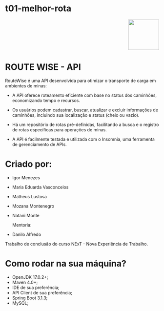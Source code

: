 # t01-melhor-rota

<div align="right">
<img src="https://github.com/NExT-2023-1/t01-melhor-rota/assets/108696459/af11489e-c174-47ec-8a5b-259eb248e0f1" width="100px"> 
</div>

# ROUTE WISE - API

RouteWise é uma API desenvolvida para otimizar o transporte de carga em ambientes de minas:

- A API oferece roteamento eficiente com base no status dos caminhões, economizando tempo e recursos.

- Os usuários podem cadastrar, buscar, atualizar e excluir informações de caminhões, incluindo sua localização e status (cheio ou vazio).

- Há um repositório de rotas pré-definidas, facilitando a busca e o registro de rotas específicas para operações de minas.

- A API é facilmente testada e utilizada com o Insomnia, uma ferramenta de gerenciamento de APIs.

# Criado por:
- Igor Menezes
- Maria Eduarda Vasconcelos
- Matheus Lustosa
- Mozana Montenegro
- Natani Monte

  Mentoria:
- Danilo Alfredo
  
Trabalho de conclusão do curso NExT - Nova Experiência de Trabalho.

# Como rodar na sua máquina?
- OpenJDK 17.0.2+;
- Maven 4.0+;
- IDE de sua preferência;
- API Client de sua preferência;
- Spring Boot 3.1.3;
- MySQL;
